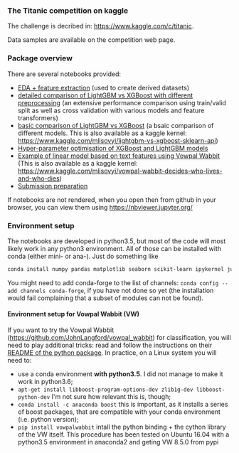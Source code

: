 ### The Titanic competition on kaggle
 
The challenge is decribed in: https://www.kaggle.com/c/titanic.

Data samples are available on the competition web page.
### Package overview

There are several notebooks provided: 
  * [EDA + feature extraction](EDA_feature_extraction.ipynb) (used to create derived datasets)
  * [detailed comparison of LightGBM vs XGBoost with different preprocessing](Model_Comparison.ipynb) 
    (an extensive performance comparison using train/valid split as well as cross validation 
    with various models and feature transformers)
  * [basic comparison of LightGBM vs XGBoost](Kernel_Basic_LGB_XGB.ipynb) (a bsaic comparison of different models. 
  This is also available as a kaggle kernel: https://www.kaggle.com/mlisovyi/lightgbm-vs-xgboost-sklearn-api)
  * [Hyper-parameter optimisation of XGBoost and LightGBM models](GBT_LightGBM_XGBoost.ipynb)
  * [Example of linear model based on text features using Vowpal Wabbit](VW_basic_text.ipynb) (This is also available as a kaggle kernel: https://www.kaggle.com/mlisovyi/vowpal-wabbit-decides-who-lives-and-who-dies)
  * [Submission preparation](Prepare_Submission.ipynb)
  
If notebooks are not rendered, when you open then from github in your browser, you can view them using https://nbviewer.jupyter.org/

### Environment setup

The notebooks are developed in python3.5, but most of the code will most likely work in any python3 environment. 
All of those can be installed with conda (either mini- or ana-).
Just do something like
```bash
conda install numpy pandas matplotlib seaborn scikit-learn ipykernel jupyter xgboost lightgbm
```
You might need to add conda-forge to the list of channels: `conda config --add channels conda-forge`,
if you have not done so yet (the installation would fail complaining that a subset of modules can not be found).

#### Environment setup for Vowpal Wabbit (VW)
If you want to try the Vowpal Wabbit (https://github.com/JohnLangford/vowpal_wabbit) for classification,
you will need to play additional tricks: read and follow the instructions on their 
[README of the python package](https://github.com/JohnLangford/vowpal_wabbit/blob/master/python/README.rst).
In practice, on a Linux system you will need to:
   * use a conda environment **with python3.5**. 
     I did not manage to make it work in python3.6;
   * `apt-get install libboost-program-options-dev zlib1g-dev libboost-python-dev` 
     I'm not sure how relevant this is, though;
   * `conda install -c anaconda boost` this is important, as it installs a series of boost packages, 
     that are compatible with your conda environment (i.e. python version);
   * `pip install vowpalwabbit` intall the python binding + the cython library of the VW itself.
   This procedure has been tested on Ubuntu 16.04 with a python3.5 environment in anaconda2 and geting VW 8.5.0 from pypi
